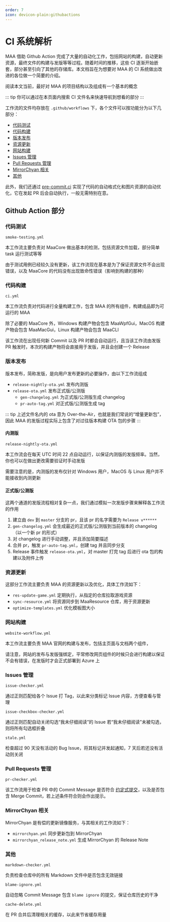 ```yaml
---
order: 7
icon: devicon-plain:githubactions
---
```


# CI 系统解析

MAA 借助 Github Action 完成了大量的自动化工作，包括网站的构建，自动更新资源，最终文件的构建与发版等等过程。随着时间的推移，这些 CI 逐渐开始嵌套，部分甚至引向了其他的存储库。本文档旨在为想要对 MAA 的 CI 系统做出改进的各位做一个简要的介绍。

阅读本文当前，最好对 MAA 的项目结构以及组成有一个基本的概念

::: tip
你可以通过在本页面内搜索 CI 文件名来快速导航到想看的部分
:::

工作流的文件均存放在 `.github/workflows` 下，各个文件可以按功能分为以下几部分：

- [代码测试](#代码测试)
- [代码构建](#代码构建)
- [版本发布](#版本发布)
- [资源更新](#资源更新)
- [网站构建](#网站构建)
- [Issues 管理](#issues-管理)
- [Pull Requests 管理](#pull-requests-管理)
- [MirrorChyan 相关](#mirrorchyan-相关)
- [其他](#其他)

此外，我们还通过 [pre-commit.ci](https://pre-commit.ci/) 实现了代码的自动格式化和图片资源的自动优化，它在发起 PR 后会自动执行，一般无需特别在意。

## Github Action 部分

### 代码测试

`smoke-testing.yml`

本工作流主要负责对 MaaCore 做出基本的检测，包括资源文件加载，部分简单 task 运行测试等等

由于测试用例已经较久没有更新，该工作流现在基本是为了保证资源文件不会出现错误，以及 MaaCore 的代码没有出现致命性错误（影响到构建的那种）

### 代码构建

`ci.yml`

本工作流负责对代码进行全量构建工作，包含 MAA 的所有组件，构建成品即为可运行的 MAA

除了必要的 MaaCore 外，Windows 构建产物会包含 MaaWpfGui，MacOS 构建产物会包含 MaaMacGui，Linux 构建产物会包含 MaaCLI

该工作流在出现任何新 Commit 以及 PR 时都会自动运行，且当该工作流由发版 PR 触发时，本次的构建产物将会直接用于发版，并且会创建一个 Release

### 版本发布

版本发布，简称发版，是向用户发布更新的必要操作，由以下工作流组成

- `release-nightly-ota.yml` 发布内测版
- `release-ota.yml` 发布正式版/公测版
  - `gen-changelog.yml` 为正式版/公测版生成 changelog
  - `pr-auto-tag.yml` 对正式版/公测版生成 tag

::: tip
上述文件名内的 ota 意为 Over-the-Air，也就是我们常说的“增量更新包”，因此 MAA 的发版过程实际上包含了对过往版本构建 OTA 包的步骤
:::

#### 内测版

`release-nightly-ota.yml`

本工作流会在每天 UTC 时间 22 点自动运行，以保证内测版的发版频率。当然，你也可以在做出更改需要验证时手动发版

需要注意的是，内测版的发布仅针对 Windows 用户，MacOS 与 Linux 用户并不能接收到内测更新

#### 正式版/公测版

这两个通道的发版流程相对复杂一点，我们通过模拟一次发版步骤来解释各工作流的作用

1. 建立由 `dev` 到 `master` 分支的 pr，且该 pr 的名字需要为 `Release v******`
2. `gen-changelog.yml` 会生成最近的正式版/公测版到当前版本的 changelog（以一个新 pr 的形式）
3. 对 changelog 进行手动调整，并且添加简要描述
4. 合并 pr，触发 `pr-auto-tag.yml`，创建 tag 并且同步分支
5. Release 事件触发 `release-ota.yml`，对 master 打完 tag 后进行 ota 包的构建以及附件上传

### 资源更新

这部分工作流主要负责 MAA 的资源更新以及优化，具体工作流如下：

- `res-update-game.yml` 定期执行，从指定的仓库拉取游戏资源
- `sync-resource.yml` 将资源同步到 MaaResource 仓库，用于资源更新
- `optimize-templates.yml` 优化模板图大小

### 网站构建

`website-workflow.yml`

本工作流主要负责 MAA 官网的构建与发布，包括主页面与文档两个组件，

请注意，网站的发布与发版强绑定，平常修改网页组件的时候只会进行构建以保证不会有错误，在发版时才会正式部署到 Azure 上

### Issues 管理

`issue-checker.yml`

通过正则匹配给各个 Issue 打 Tag，以此来分类标记 Issue 内容，方便查看与管理

`issue-checkbox-checker.yml`

通过正则匹配自动关闭勾选“我未仔细阅读”的 Issue
若“我未仔细阅读”未被勾选，则将所有勾选框折叠

`stale.yml`

检查超过 90 天没有活动的 Bug Issue，将其标记并发起通知，7 天后若还没有活动则关闭

### Pull Requests 管理

`pr-checker.yml`

该工作流用于检查 PR 中的 Commit Message 是否符合 [约定式提交](https://www.conventionalcommits.org/zh-hans/v1.0.0/)，以及是否包含 Merge Commit，若上述条件符合则会作出提示。

### MirrorChyan 相关

MirrorChyan 是有偿的更新镜像服务，与其相关的工作流如下：

- `mirrorchyan.yml` 同步更新包到 MirrorChyan
- `mirrorchyan_release_note.yml` 生成 MirrorChyan 的 Release Note

### 其他

`markdown-checker.yml`

负责检查仓库中的所有 Markdown 文件中是否包含无效链接

`blame-ignore.yml`

自动忽略 Commit Message 包含 `blame ignore` 的提交，保证仓库历史的干净

`cache-delete.yml`

在 PR 合并后清理相关的缓存，以此来节省缓存用量
